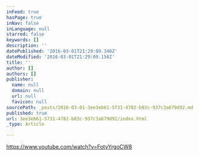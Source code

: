 ```yaml
---
inFeed: true
hasPage: true
inNav: false
inLanguage: null
starred: false
keywords: []
description: ''
datePublished: '2016-03-01T21:29:09.340Z'
dateModified: '2016-03-01T21:29:09.156Z'
title: ''
author: []
authors: []
publisher:
  name: null
  domain: null
  url: null
  favicon: null
sourcePath: _posts/2016-03-01-3ee3eb61-5731-4782-b03c-937c3a679d92.md
published: true
url: 3ee3eb61-5731-4782-b03c-937c3a679d92/index.html
_type: Article

---
```

https://www.youtube.com/watch?v=FotyYrgoCW8